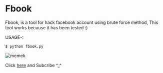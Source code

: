 # Fbook

Fbook, is a tool for hack facebook account using brute force method, This tool works because it has been tested :)

USAGE-:

`$ python fbook.py`

![memek](https://github.com/Ranginang67/Fbook/blob/master/fbook.png)

Click [here](https://www.youtube.com/channel/UCNMD5U02GFeWLqmrl_XSPGQ) and Subcribe ^_^
